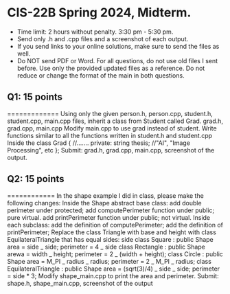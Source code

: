 # CIS-22B Spring 2024, Midterm.
- Time limit: 2 hours without penalty. 3:30 pm - 5:30 pm.
- Send only .h and .cpp files and a screenshot of each output.
- If you send links to your online solutions, make sure to send the files as well. 
- Do NOT send PDF or Word.
For all questions, do not use old files I sent before.
Use only the provided updated files as a reference.
Do not reduce or change the format of the main in both questions.
## Q1: 15 points
=============
Using only the given person.h, person.cpp, student.h, student.cpp,
main.cpp files, inherit a class from Student called Grad.
grad.h, grad.cpp, main.cpp
Modify main.cpp to use grad instead of student.
Write functions similar to all the functions written
in student.h and student.cpp
Inside the class Grad
{
//.......
private:
string thesis; //"AI", "Image Processing", etc
};
Submit:
grad.h, grad.cpp, main.cpp, screenshot of the output.
## Q2: 15 points
============
In the shape example I did in class, please make the following changes:
Inside the Shape abstract base class:
add double perimeter under protected;
add computePerimeter function under public; pure virtual.
add printPerimeter function under public; not virtual.
Inside each subclass:
add the definition of computePerimeter;
add the definition of printPerimeter;
Replace the class Triangle with base and height
with class EquilateralTriangle that has equal sides: side
class Square : public Shape
area = side _ side;
perimeter = 4 _ side
class Rectangle : public Shape
arewa = width _ height;
perimeter = 2 _ (width + height);
class Circle : public Shape
area = M_PI _ radius _ radius;
perimeter = 2 _ M_PI _ radius;
class EquilateralTriangle : public Shape
area = (sqrt(3)/4) _ side _ side;
perimeter = side \* 3;
Modify shape_main.cpp to print the area and perimeter.
Submit:
shape.h, shape_main.cpp, screenshot of the output
